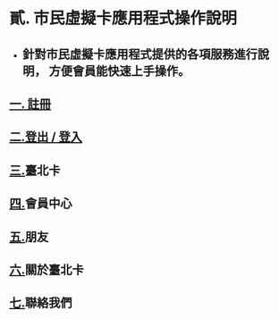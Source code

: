 # 貳. 市民虛擬卡應用程式操作說明

* ## 針對市民虛擬卡應用程式提供的各項服務進行說明， 方便會員能快速上手操作。

## [一. 註冊](/chapter2/21.md)

## [二.登出 / 登入](/chapter2/22.md)

## [三.](/chapter2/4e09-hui-yuan-zi-liao-wei-hu.md)臺北卡

## [四.](/chapter2/56db-peng-you.md)會員中心

## [五.](/chapter2/4e94-lian-luo-ren.md)朋友

## [六.](/chapter2/516d-dian-zi-piao-zheng-guan-li.md)關於臺北卡

## [七.](/chapter2/4e03-fu-wu-guan-li.md)聯絡我們

## 



